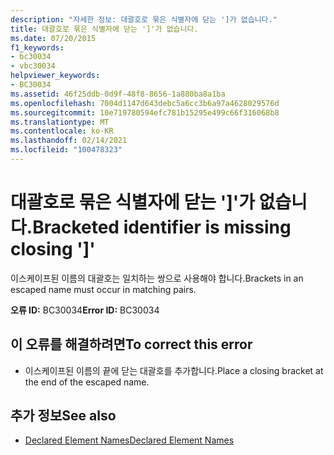 ```yaml
---
description: "자세한 정보: 대괄호로 묶은 식별자에 닫는 ']가 없습니다."
title: 대괄호로 묶은 식별자에 닫는 ']'가 없습니다.
ms.date: 07/20/2015
f1_keywords:
- bc30034
- vbc30034
helpviewer_keywords:
- BC30034
ms.assetid: 46f25ddb-0d9f-48f8-8656-1a880ba8a1ba
ms.openlocfilehash: 7004d1147d643debc5a6cc3b6a97a4628029576d
ms.sourcegitcommit: 10e719780594efc781b15295e499c66f316068b8
ms.translationtype: MT
ms.contentlocale: ko-KR
ms.lasthandoff: 02/14/2021
ms.locfileid: "100478323"
---
```

# <a name="bracketed-identifier-is-missing-closing-"></a><span data-ttu-id="631cc-103">대괄호로 묶은 식별자에 닫는 ']'가 없습니다.</span><span class="sxs-lookup"><span data-stu-id="631cc-103">Bracketed identifier is missing closing ']'</span></span>

<span data-ttu-id="631cc-104">이스케이프된 이름의 대괄호는 일치하는 쌍으로 사용해야 합니다.</span><span class="sxs-lookup"><span data-stu-id="631cc-104">Brackets in an escaped name must occur in matching pairs.</span></span>  
  
 <span data-ttu-id="631cc-105">**오류 ID:** BC30034</span><span class="sxs-lookup"><span data-stu-id="631cc-105">**Error ID:** BC30034</span></span>  
  
## <a name="to-correct-this-error"></a><span data-ttu-id="631cc-106">이 오류를 해결하려면</span><span class="sxs-lookup"><span data-stu-id="631cc-106">To correct this error</span></span>  
  
- <span data-ttu-id="631cc-107">이스케이프된 이름의 끝에 닫는 대괄호를 추가합니다.</span><span class="sxs-lookup"><span data-stu-id="631cc-107">Place a closing bracket at the end of the escaped name.</span></span>  
  
## <a name="see-also"></a><span data-ttu-id="631cc-108">추가 정보</span><span class="sxs-lookup"><span data-stu-id="631cc-108">See also</span></span>

- [<span data-ttu-id="631cc-109">Declared Element Names</span><span class="sxs-lookup"><span data-stu-id="631cc-109">Declared Element Names</span></span>](../programming-guide/language-features/declared-elements/declared-element-names.md)
